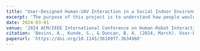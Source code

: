 ```yaml
---
title: "User-Designed Human-UAV Interaction in a Social Indoor Environment"
excerpt: 'The purpose of this project is to understand how people would expect to interact with an Unmanned Aerial Vehicle (UAV) in a social indoor environment under friendly, neutral, or adversarial contexts.'
date: 2024-03-01
venue: '2024 ACM/IEEE International Conference on Human-Robot Interaction'
citation: 'Bevins, A., Kunde, S., & Duncan, B. A. (2024, March). User-Designed Human-UAV Interaction in a Social Indoor Environment. In Proceedings of the 2024 ACM/IEEE International Conference on Human-Robot Interaction (pp. 23-31). https://doi.org/10.1145/3610977.3634960'
paperurl: 'https://doi.org/10.1145/3610977.3634960'
---
```

